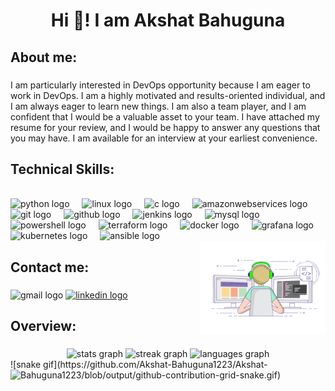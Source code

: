 <h1 align="center">Hi 👋! I am Akshat Bahuguna</h1>

###

<h2 align="left">About me:</h2>

###

<p align="left">I am particularly interested in DevOps opportunity because I am eager to work in DevOps. I am a highly motivated and results-oriented individual, and I am always eager to learn new things. I am also a team player, and I am confident that I would be a valuable asset to your team. I have attached my resume for your review, and I would be happy to answer any questions that you may have. I am available for an interview at your earliest convenience.</p>

###

<h2 align="left">Technical Skills:</h2>



<br clear="both">

<div align="left">
  <img src="https://cdn.jsdelivr.net/gh/devicons/devicon/icons/python/python-original-wordmark.svg" height="30" alt="python logo"  />
  <img width="12" />
  <img src="https://cdn.simpleicons.org/linux/FCC624" height="30" alt="linux logo"  />
  <img width="12" />
  <img src="https://cdn.jsdelivr.net/gh/devicons/devicon/icons/c/c-original.svg" height="30" alt="c logo"  />
  <img width="12" />
  <img src="https://cdn.simpleicons.org/amazonaws/232F3E" height="30" alt="amazonwebservices logo"  />
  <img width="12" />
  <img src="https://cdn.jsdelivr.net/gh/devicons/devicon/icons/git/git-original.svg" height="30" alt="git logo"  />
  <img width="12" />
  <img src="https://cdn.simpleicons.org/github/181717" height="30" alt="github logo"  />
  <img width="12" />
  <img src="https://cdn.simpleicons.org/jenkins/D24939" height="30" alt="jenkins logo"  />
  <img width="12" />
  <img src="https://cdn.jsdelivr.net/gh/devicons/devicon/icons/mysql/mysql-original.svg" height="30" alt="mysql logo"  />
  <img width="12" />
  <img src="https://cdn.simpleicons.org/powershell/5391FE" height="30" alt="powershell logo"  />
  <img width="12" />
  <img src="https://cdn.simpleicons.org/terraform/7B42BC" height="30" alt="terraform logo"  />
  <img width="12" />
  <img src="https://cdn.simpleicons.org/docker/2496ED" height="30" alt="docker logo"  />
  <img width="12" />
  <img src="https://cdn.simpleicons.org/grafana/F46800" height="30" alt="grafana logo"  />
  <img width="12" />
  <img src="https://cdn.simpleicons.org/kubernetes/326CE5" height="30" alt="kubernetes logo"  />
  <img width="12" />
  <img src="https://cdn.simpleicons.org/ansible/EE0000" height="30" alt="ansible logo"  />
</div>
<img align="right" height="150" src="https://raw.githubusercontent.com/mikonoid/mikonoid/main/images/gifs/coder3.gif"  />


<h2 align="left">Contact me:</h2>

###

<div align="left">
  <img src="https://raw.githubusercontent.com/maurodesouza/profile-readme-generator/master/src/assets/icons/social/gmail/default.svg" width="47" height="35" alt="gmail logo"  />
  <a href="https://www.linkedin.com/in/akshat-bahuguna-b111ab201/" target="_blank">
    <img src="https://raw.githubusercontent.com/maurodesouza/profile-readme-generator/master/src/assets/icons/social/linkedin/default.svg" width="47" height="35" alt="linkedin logo"  />
  </a>
</div>

###

<h2 align="left">Overview:</h2>

###

<div align="center">
  <img src="https://github-readme-stats.vercel.app/api?username=Akshat-Bahuguna1223&hide_title=false&hide_rank=true&show_icons=true&include_all_commits=true&count_private=true&disable_animations=false&theme=gruvbox_light&locale=en&hide_border=false&custom_title=Stats:" height="150" alt="stats graph"  />
  <img src="https://streak-stats.demolab.com?user=Akshat-Bahuguna1223&locale=en&mode=daily&theme=gruvbox_light&hide_border=false&border_radius=5&date_format=j%20M%5B%20Y%5D" height="150" alt="streak graph"  />
<img src="https://github-readme-stats.vercel.app/api/top-langs?username=Akshat-Bahuguna1223&locale=en&hide_title=false&layout=compact&card_width=320&langs_count=5&theme=gruvbox_light&hide_border=false&order=2&custom_title=Language%20used:" height="150" alt="languages graph"  />
</div>
![snake gif](https://github.com/Akshat-Bahuguna1223/Akshat-Bahuguna1223/blob/output/github-contribution-grid-snake.gif)

<img align="left" src="https://visitor-badge.laobi.icu/badge?page_id=Akshat-Bahuguna1223.Akshat-Bahuguna1223&left_color=pink"  />

###

